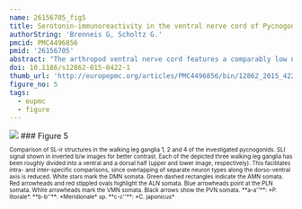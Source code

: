 ```yaml
---
name: 26156705_fig5
title: Serotonin-immunoreactivity in the ventral nerve cord of Pycnogonida--support for individually identifiable neurons as ancestral feature of the arthropod nervous system.
authorString: 'Brenneis G, Scholtz G.'
pmcid: PMC4496856
pmid: '26156705'
abstract: "The arthropod ventral nerve cord features a comparably low number of serotonin-immunoreactive neurons, occurring in segmentally repeated arrays. In different crustaceans and hexapods, these neurons have been individually identified\_and even inter-specifically homologized, based on their soma positions and neurite morphologies. Stereotypic sets of serotonin-immunoreactive neurons are also present in myriapods, whereas in the investigated chelicerates segmental neuron clusters with higher and variable cell numbers have been reported. This led to the suggestion that individually identifiable serotonin-immunoreactive neurons are an apomorphic feature of the Mandibulata. To test the validity of this neurophylogenetic hypothesis, we studied serotonin-immunoreactivity in three species of Pycnogonida (sea spiders). This group of marine arthropods is nowadays most plausibly resolved as sister group to all other extant chelicerates, rendering its investigation crucial for a reliable reconstruction of arthropod nervous system evolution.In all three investigated pycnogonids, the ventral walking leg ganglia contain different types of serotonin-immunoreactive neurons, the somata of which occurring mostly singly or in pairs within the ganglionic cortex. Several of these neurons are readily and consistently identifiable due to their stereotypic soma position and characteristic neurite morphology. They can be clearly homologized across different ganglia and different specimens as well as across the three species. Based on these homologous neurons, we reconstruct for their last common ancestor (presumably the pycnogonid stem species) a minimal repertoire of at least seven identified serotonin-immunoreactive neurons per hemiganglion. Beyond that, each studied species features specific pattern variations, which include also some neurons that were not reliably labeled in all specimens.Our results unequivocally demonstrate the presence of individually identifiable serotonin-immunoreactive neurons in the pycnogonid ventral nerve cord. Accordingly, the validity of this neuroanatomical feature as apomorphy of Mandibulata is questioned and we suggest it to be ancestral for arthropods instead. The pronounced disparities between the segmental pattern in pycnogonids and the one of studied euchelicerates call for denser sampling within the latter taxon. By contrast, overall similarities between the pycnogonid and myriapod patterns may be indicative of single cell homologies in these two taxa. This notion awaits further substantiation from future studies."
doi: 10.1186/s12862-015-0422-1
thumb_url: 'http://europepmc.org/articles/PMC4496856/bin/12862_2015_422_Fig5_HTML.gif'
figure_no: 5
tags:
  - eupmc
  - figure
---
```

<img src='http://europepmc.org/articles/PMC4496856/bin/12862_2015_422_Fig5_HTML.jpg' style='max-height: 300px'>
### Figure 5
<p style='font-size: 10px;'>Comparison of SL-ir structures in the walking leg ganglia&nbsp;1, 2 and 4 of the investigated pycnogonids. SLI signal shown in inverted b/w images for better contrast. Each of the depicted three walking leg ganglia has been roughly divided into a ventral and a dorsal half (upper and lower image, respectively). This facilitates intra- and inter-specific comparisons, since overlapping of separate neuron types along the dorso-ventral axis is reduced. White stars mark the DMN somata. Green dashed rectangles indicate the AMN somata. Red arrowheads and red stippled ovals highlight the ALN somata. Blue arrowheads point at the PLN somata. White arrowheads mark the VMN somata. Black arrows show the PVN somata. **a-a''**: *P. litorale*. **b-b''**: *Meridionale* sp. **c-c''**: *C. japonicus*</p>